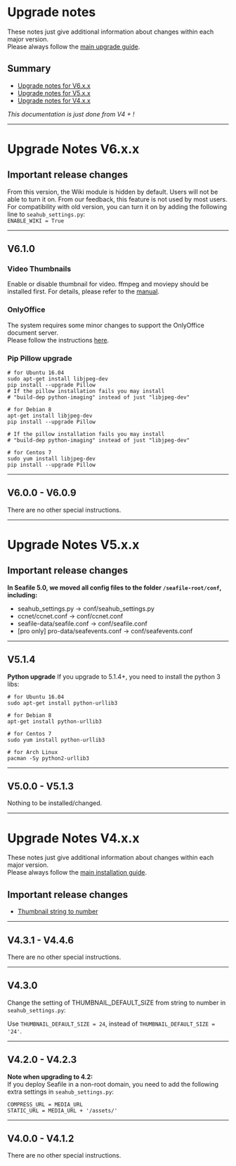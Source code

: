 # Upgrade notes

These notes just give additional information about changes within each major version.  
Please always follow the [main upgrade guide](./upgrade.md).

## Summary

* [Upgrade notes for V6.x.x](#upgrade-notes-v6.x.x)
* [Upgrade notes for V5.x.x](#upgrade-notes-v5.x.x)
* [Upgrade notes for V4.x.x](#upgrade-notes-v4.x.x)

*This documentation is just done from V4 + !*

------

# Upgrade Notes V6.x.x

## Important release changes

From this version, the Wiki module is hidden by default. Users will not be able to turn it on. From our feedback, this feature is not used by most users.    
For compatibility with old version, you can turn it on by adding the following line to `seahub_settings.py`:   
`ENABLE_WIKI = True`

---

## V6.1.0

### Video Thumbnails

Enable or disable thumbnail for video. ffmpeg and moviepy should be installed first. 
For details, please refer to the [manual](./video_thumbnails.md).

### OnlyOffice
The system requires some minor changes to support the OnlyOffice document server.  
Please follow the instructions [here](./only_office.md).

### Pip Pillow upgrade

```
# for Ubuntu 16.04
sudo apt-get install libjpeg-dev
pip install --upgrade Pillow
# If the pillow installation fails you may install
# "build-dep python-imaging" instead of just "libjpeg-dev"

# for Debian 8
apt-get install libjpeg-dev
pip install --upgrade Pillow

# If the pillow installation fails you may install
# "build-dep python-imaging" instead of just "libjpeg-dev"

# for Centos 7
sudo yum install libjpeg-dev
pip install --upgrade Pillow
```


---

## V6.0.0 - V6.0.9

There are no other special instructions.

---

# Upgrade Notes V5.x.x

## Important release changes

__In Seafile 5.0, we moved all config files to the folder ```/seafile-root/conf```, including:__

- seahub_settings.py -> conf/seahub_settings.py
- ccnet/ccnet.conf -> conf/ccnet.conf
- seafile-data/seafile.conf -> conf/seafile.conf
- [pro only] pro-data/seafevents.conf -> conf/seafevents.conf

------

## V5.1.4

**Python upgrade**
If you upgrade to 5.1.4+, you need to install the python 3 libs:

```
# for Ubuntu 16.04
sudo apt-get install python-urllib3

# for Debian 8
apt-get install python-urllib3

# for Centos 7
sudo yum install python-urllib3

# for Arch Linux
pacman -Sy python2-urllib3
```

---

## V5.0.0 - V5.1.3

Nothing to be installed/changed.

------

# Upgrade Notes V4.x.x
These notes just give additional information about changes within each major version.  
Please always follow the [main installation guide](deploy/upgrade.md).

## Important release changes

- [Thumbnail string to number](upgrade-V4.x.x.md#v4.3.0)

---

## V4.3.1 - V4.4.6

There are no other special instructions.

---

## V4.3.0

Change the setting of THUMBNAIL_DEFAULT_SIZE from string to number in ```seahub_settings.py```:

Use ```THUMBNAIL_DEFAULT_SIZE = 24```, instead of ```THUMBNAIL_DEFAULT_SIZE = '24'```.

---

## V4.2.0 - V4.2.3

**Note when upgrading to 4.2:**  
If you deploy Seafile in a non-root domain, you need to add the following extra settings in ```seahub_settings.py```:
```
COMPRESS_URL = MEDIA_URL
STATIC_URL = MEDIA_URL + '/assets/'
```

---

## V4.0.0 - V4.1.2

There are no other special instructions.
